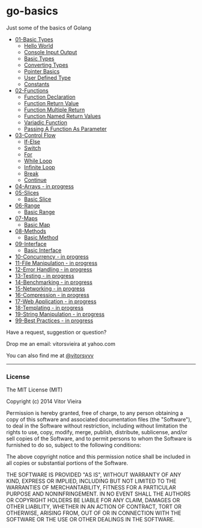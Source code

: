 go-basics
=========

Just some of the basics of Golang 


- [01-Basic Types](https://github.com/vitorsvvv/go-basics/tree/master/01-Basic-Types)
    - [Hello World](https://github.com/vitorsvvv/go-basics/blob/master/01-Basic-Types/01-Hello-World.go)
    - [Console Input Output](https://github.com/vitorsvvv/go-basics/blob/master/01-Basic-Types/02-Console-Input-Output.go)
    - [Basic Types](https://github.com/vitorsvvv/go-basics/blob/master/01-Basic-Types/03-Basic-Types.go)
    - [Converting Types](https://github.com/vitorsvvv/go-basics/blob/master/01-Basic-Types/04-Converting-Types.go)
    - [Pointer Basics](https://github.com/vitorsvvv/go-basics/blob/master/01-Basic-Types/05-Pointer-Basics.go)
    - [User Defined Type](https://github.com/vitorsvvv/go-basics/blob/master/01-Basic-Types/06-User-Defined-Type.go)
    - [Constants](https://github.com/vitorsvvv/go-basics/blob/master/01-Basic-Types/07-Constants.go)
- [02-Functions](https://github.com/vitorsvvv/go-basics/tree/master/02-Functions)
    - [Function Declaration](https://github.com/vitorsvvv/go-basics/blob/master/02-Functions/01-Function-Declaration.go)
    - [Function Return Value](https://github.com/vitorsvvv/go-basics/blob/master/02-Functions/02-Function-Return-Value.go)
    - [Function Multiple Return](https://github.com/vitorsvvv/go-basics/blob/master/02-Functions/03-Function-Multiple-Returns.go)
    - [Function Named Return Values](https://github.com/vitorsvvv/go-basics/blob/master/02-Functions/04-Function-Named-Return-Values.go)
    - [Variadic Function](https://github.com/vitorsvvv/go-basics/blob/master/02-Functions/05-Variadic-Function.go)
    - [Passing A Function As Parameter](https://github.com/vitorsvvv/go-basics/blob/master/02-Functions/06-Passing-A-Function-As-Parameter.go)
- [03-Control Flow](https://github.com/vitorsvvv/go-basics/tree/master/03-Control-Flow)
    - [If-Else](https://github.com/vitorsvvv/go-basics/blob/master/03-Control-Flow/01-If-Else.go)
    - [Switch](https://github.com/vitorsvvv/go-basics/blob/master/03-Control-Flow/02-Switch.go)
    - [For](https://github.com/vitorsvvv/go-basics/blob/master/03-Control-Flow/03-For.go)
    - [While Loop](https://github.com/vitorsvvv/go-basics/blob/master/03-Control-Flow/04-While-Loop.go)
    - [Infinite Loop](https://github.com/vitorsvvv/go-basics/blob/master/03-Control-Flow/05-Infinite-Loop.go)
    - [Break](https://github.com/vitorsvvv/go-basics/blob/master/03-Control-Flow/06-Break.go)
    - [Continue](https://github.com/vitorsvvv/go-basics/blob/master/03-Control-Flow/07-Continue.go)
- [04-Arrays - in progress](https://github.com/vitorsvvv/go-basics)
- [05-Slices](https://github.com/vitorsvvv/go-basics/tree/master/05-Slices)
    - [Basic Slice](https://github.com/vitorsvvv/go-basics/blob/master/05-Slices/01-Basic-Slice.go)
- [06-Range](https://github.com/vitorsvvv/go-basics/tree/master/06-Range)
    - [Basic Range](https://github.com/vitorsvvv/go-basics/blob/master/06-Range/01-Basic-Range.go)
- [07-Maps](https://github.com/vitorsvvv/go-basics/tree/master/07-Maps)
    - [Basic Map](https://github.com/vitorsvvv/go-basics/blob/master/07-Maps/01-Basic-Map.go)
- [08-Methods](https://github.com/vitorsvvv/go-basics/tree/master/08-Methods)
    - [Basic Method](https://github.com/vitorsvvv/go-basics/blob/master/08-Methods/01-Basic-Method.go)
- [09-Interface](https://github.com/vitorsvvv/go-basics/tree/master/09-Interface)
    - [Basic Interface](https://github.com/vitorsvvv/go-basics/blob/master/09-Interface/01-Basic-Inteface.go)
- [10-Concurrency - in progress](https://github.com/vitorsvvv/go-basics)
- [11-File Manipulation - in progress](https://github.com/vitorsvvv/go-basics)
- [12-Error Handling - in progress](https://github.com/vitorsvvv/go-basics)
- [13-Testing - in progress](https://github.com/vitorsvvv/go-basics)
- [14-Benchmarking - in progress](https://github.com/vitorsvvv/go-basics)
- [15-Networking - in progress](https://github.com/vitorsvvv/go-basics)
- [16-Compression - in progress](https://github.com/vitorsvvv/go-basics)
- [17-Web Application - in progress](https://github.com/vitorsvvv/go-basics)
- [18-Templating - in progress](https://github.com/vitorsvvv/go-basics)
- [19-String Manipulation - in progress](https://github.com/vitorsvvv/go-basics)
- [99-Best Practices - in progress](https://github.com/vitorsvvv/go-basics)


Have a request, suggestion or question?

Drop me an email: vitorsvieira at yahoo.com

You can also find me at [@vitorsvvv](https://twitter.com/vitorsvvv)


---

### License

The MIT License (MIT)

Copyright (c) 2014 Vitor Vieira

Permission is hereby granted, free of charge, to any person obtaining a copy
of this software and associated documentation files (the "Software"), to deal
in the Software without restriction, including without limitation the rights
to use, copy, modify, merge, publish, distribute, sublicense, and/or sell
copies of the Software, and to permit persons to whom the Software is
furnished to do so, subject to the following conditions:

The above copyright notice and this permission notice shall be included in all
copies or substantial portions of the Software.

THE SOFTWARE IS PROVIDED "AS IS", WITHOUT WARRANTY OF ANY KIND, EXPRESS OR
IMPLIED, INCLUDING BUT NOT LIMITED TO THE WARRANTIES OF MERCHANTABILITY,
FITNESS FOR A PARTICULAR PURPOSE AND NONINFRINGEMENT. IN NO EVENT SHALL THE
AUTHORS OR COPYRIGHT HOLDERS BE LIABLE FOR ANY CLAIM, DAMAGES OR OTHER
LIABILITY, WHETHER IN AN ACTION OF CONTRACT, TORT OR OTHERWISE, ARISING FROM,
OUT OF OR IN CONNECTION WITH THE SOFTWARE OR THE USE OR OTHER DEALINGS IN THE
SOFTWARE.